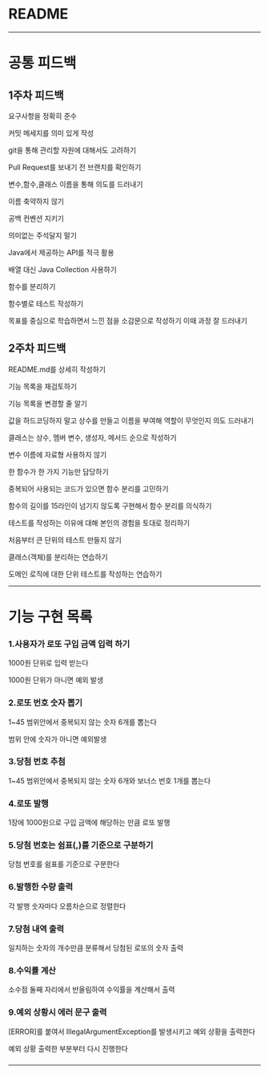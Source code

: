# README

---

# 공통 피드백

## 1주차 피드백

요구사항을 정확히 준수

커밋 메세지를 의미 있게 작성

git을 통해 관리할 자원에 대해서도 고려하기

Pull Request를 보내기 전 브랜치를 확인하기

변수,함수,클래스 이름을 통해 의도를 드러내기

이름 축약하지 않기

공백 컨벤션 지키기

의미없는 주석달지 말기

Java에서 제공하는 API를 적극 활용

배열 대신 Java Collection 사용하기

함수를 분리하기

함수별로 테스트 작성하기

목표를 중심으로 학습하면서 느낀 점을 소감문으로 작성하기 이때 과정 잘 드러내기

## 2주차 피드백

README.md를 상세히 작성하기

기능 목록을 재검토하기

기능 목록을 변경할 줄 알기

값을 하드코딩하지 말고 상수를 만들고 이름을 부여해 역할이 무엇인지 의도 드러내기

클래스는 상수, 멤버 변수, 생성자, 메서드 순으로 작성하기

변수 이름에 자료형 사용하지 않기

한 함수가 한 가지 기능만 담당하기

중복되어 사용되는 코드가 있으면 함수 분리를 고민하기

함수의 길이를 15라인이 넘기지 않도록 구현해서 함수 분리를 의식하기

테스트를 작성하는 이유에 대해 본인의 경험을 토대로 정리하기

처음부터 큰 단위의 테스트 만들지 않기

클래스(객체)를 분리하는 연습하기

도메인 로직에 대한 단위 테스트를 작성하는 연습하기

---

# 기능 구현 목록

### 1.사용자가 로또 구입 금액 입력 하기

1000원 단위로 입력 받는다

1000원 단위가 아니면 예외 발생

### 2.로또 번호 숫자 뽑기

1~45 범위안에서 중복되지 않는 숫자 6개를 뽑는다

범위 안에 숫자가 아니면 예외발생

### 3.당첨 번호 추첨

1~45 범위안에서 중복되지 않는 숫자 6개와 보너스 번호 1개를 뽑는다

### 4.로또 발행

1장에 1000원으로 구입 금액에 해당하는 만큼 로또 발행

### 5.당첨 번호는 쉼표(,)를 기준으로 구분하기

당첨 번호를 쉼표를 기준으로 구분한다

### 6.발행한 수량 출력

각 발행 숫자마다 오름차순으로 정렬한다

### 7.당첨 내역 출력

일치하는 숫자의 개수만큼 분류해서 당첨된 로또의 숫자 출력

### 8.수익률 계산

소수점 둘째 자리에서 반올림하여 수익률을 계산해서 출력

### 9.예외 상황시 에러 문구 출력

[ERROR]를 붙여서 IllegalArgumentException를 발생시키고 예외 상황을 출력한다

예외 상황 출력한 부분부터 다시 진행한다

### 

---

